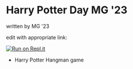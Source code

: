 # Harry Potter Day MG '23

written by MG '23

edit with appropriate link:

[![Run on Repl.it](https://repl.it/badge/github/athenian-ct-projects/Harry-Potter-Day-MG)](https://repl.it/github/athenian-ct-projects/Harry-Potter-Day-MG)

* Harry Potter Hangman game
